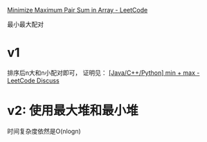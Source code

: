 [Minimize Maximum Pair Sum in Array - LeetCode](https://leetcode.com/problems/minimize-maximum-pair-sum-in-array/)

最小最大配对

# v1
排序后n大和n小配对即可， 证明见：
[[Java/C++/Python] min + max - LeetCode Discuss](https://leetcode.com/problems/minimize-maximum-pair-sum-in-array/discuss/1238655/JavaC%2B%2BPython-min-%2B-max)

# v2: 使用最大堆和最小堆
时间复杂度依然是O(nlogn)